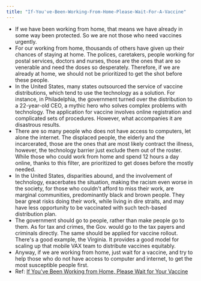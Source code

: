 ```yaml
---
title: "If-You've-Been-Working-From-Home-Please-Wait-For-A-Vaccine"
---
```


-   If we have been working from home, that means we have already in some way been protected. So we are not those who need vaccines urgently.
-   For our working from home, thousands of others have given up their chances of staying at home. The polices, caretakers, people working for postal services, doctors and nurses, those are the ones that are so venerable and need the doses so desperately. Therefore, if we are already at home, we should not be prioritized to get the shot before these people.
-   In the United States, many states outsourced the service of vaccine distributions, which tend to use the technology as a solution. For instance, in Philadelphia, the government turned over the distribution to a 22-year-old CEO, a mythic hero who solves complex problems with technology. The application for vaccine involves online registration and complicated sets of procedures. However, what accompanies it are disastrous results.
-   There are so many people who does not have access to computers, let alone the internet. The displaced people, the elderly and the incarcerated, those are the ones that are most likely contract the illness, however, the technology barrier just exclude them out of the roster. While those who could work from home and spend 12 hours a day online, thanks to this filter, are prioritized to get doses before the mostly needed.
-   In the United States, disparities abound, and the involvement of technology, exacerbates the situation, making the racism even worse in the society, for those who couldn't afford to miss their work, are marginal communities, predominantly black and brown people. They bear great risks doing their work, while living in dire straits, and may have less opportunity to be vaccinated with such tech-based distribution plan.
-   The government should go to people, rather than make people go to them. As for tax and crimes, the Gov. would go to the tax payers and criminals directly. The same should be applied for vaccine rollout. There's a good example, the Virginia. It provides a good model for scaling up that mobile VAX team to distribute vaccines equitably.
-   Anyway, if we are working from home, just wait for a vaccine, and try to help those who do not have access to computer and internet, to get the most susceptible people first.
-   Ref: [If You’ve Been Working from Home, Please Wait for Your Vaccine](https://www.scientificamerican.com/article/if-youve-been-working-from-home-please-wait-for-your-vaccine1/)
